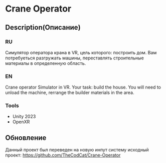 # Crane Operator
## Description(Описание)
### RU
Симулятор оператора крана в VR, цель которого: построить дом. Вам потребуеться разгружать машины, переставлять строительные материалы в определенную область.

### EN
Crane operator Simulator in VR. Your task: build the house. You will need to unload the machine, rerrange the builder materials in the area.

### Tools
- Unity 2023
- OpenXR
## Обновление
Данный проект был переведен на новую инпут систему
исходный проект: https://github.com/TheCodCat/Crane-Operator
